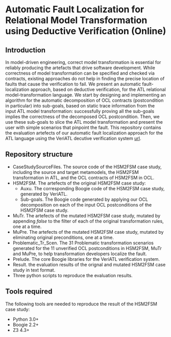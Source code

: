 Automatic Fault Localization for Relational Model Transformation using Deductive Verification (Online)
=======

Introduction
------
In model-driven engineering, correct model transformation is essential for reliably producing the artefacts that drive software development. While correctness of model transformation can be specified and checked via contracts, existing approaches do not help in finding the precise location of faults that cause the verification to fail. We present an automatic fault-localization approach, based on deductive verification, for the ATL relational model-transformation language. We start by designing and implementing an algorithm for the automatic decomposition of OCL contracts (postcondition in particular) into sub-goals, based on static trace information from the input ATL model transformation: successfully proving all the sub-goals implies the correctness of the decomposed OCL postcondition. Then, we use these sub-goals to slice the ATL model transformation and present the user with simple scenarios that pinpoint the fault. This repository contains the evaluation artefects of our automatic fault localization approach for the ATL language using the VeriATL decutive verification system [url](https://github.com/veriatl/VeriATL.CaseStudies).

Repository structure
------
- CaseStudySourceFiles. The source code of the HSM2FSM case study, including the source and target metamodels, the HSM2FSM transformation in ATL, and the OCL contracts of HSM2FSM in OCL.
- HSM2FSM. The artefects of the original HSM2FSM case study: 
  * Auxu. The corresponding Boogie code of the HSM2FSM case study, generated by VeriATL.
  * Sub-goals. The Boogie code generated by applying our OCL decomposition on each of the input OCL postconditions of the HSM2FSM case study.
- MuTr. The artefects of the mutated HSM2FSM case study, mutated by appending *false* to the filter of each of the original transformation rules, one at a time.
- MuPre. The artefects of the mutated HSM2FSM case study, mutated by eliminating original preconditions, one at a time.
- Problematic_Tr_Scen. The 31 Problematic transformation scenarios generated for the 11 unverified OCL postconditions in HSM2FSM, MuTr and MuPre, to help transformation developers localize the fault.
- Prelude. The core Boogie libraries for the VeriATL verification system.
- Result. the evaluation results of the orignal and mutated HSM2FSM case study in text format.
- Three python scripts to reproduce the evaluation results.

Tools required
------
The following tools are needed to reproduce the result of the HSM2FSM case study:
- Python 3.0+
- Boogie 2.2+
- Z3 4.3+